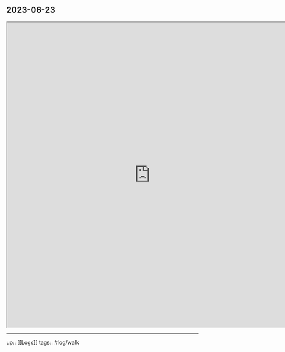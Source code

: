 ## 2023-06-23


<iframe height=800 width=750 src="https://www.mapmyride.com/workout/7354389043"></iframe>

---

up:: [[Logs]]
tags:: #log/walk


